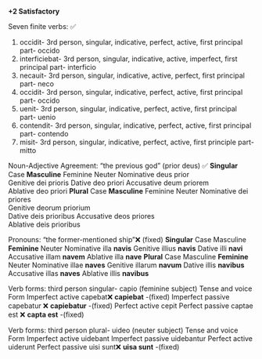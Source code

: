 **+2 Satisfactory**

Seven finite verbs:  ✅
1. occidit- 3rd person, singular, indicative, perfect, active, first principal part- occido
2. interficiebat- 3rd person, singular, indicative, active, imperfect, first principal part- interficio 
3. necauit- 3rd person, singular, indicative, active, perfect, first principal part- neco
4. occidit- 3rd person, singular, indicative, perfect, active, first principal part- occido
5. uenit- 3rd person, singular, indicative, perfect, active, first principal part- uenio 
6. contendit- 3rd person, singular, indicative, perfect, active, first principal part- contendo 
7. misit- 3rd person, singular, indicative, perfect, active, first principle part- mitto 

Noun-Adjective Agreement: “the previous god” (prior deus) ✅
**Singular**
Case         	**Masculine**     	Feminine	      Neuter
Nominative	   deus prior  	 
Genitive	 	   dei prioris
Dative	 	 	   deo priori
Accusative	 	 deum priorem	 
Ablative	 	 	 deo priori
**Plural**
Case        	**Masculine**	      Feminine	      Neuter
Nominative	   dei priores 	 	 
Genitive	 	 	 deorum priorium  
Dative	 	 	   deis prioribus
Accusative	 	 deos priores  	 
Ablative	 	 	 deis prioribus   

Pronouns: “the former-mentioned ship”❌ (fixed)
**Singular**
Case	          Masculine        **Feminine**	      Neuter
Nominative	 	 	                    illa **navis**
Genitive	 	 	                      illius **navis**
Dative	 	 	                        illi **navi** 
Accusative	 	 	                    illam **navem**
Ablative	 	 	                      illa **nave**
**Plural**
Case	          Masculine	        **Feminine**	      Neuter
Nominative	 	 	                    illae **naves**
Genitive	 	 	                      illarum **navum**
Dative	 	 	                        illis **navibus** 
Accusative	 	 	                    illas **naves** 
Ablative	 	 	                      illis **navibus**

Verb forms: third person singular- capio (feminine subject) 
Tense and voice           	Form
Imperfect active	         capebat❌ **capiebat** -(fixed)
Imperfect passive	        capebatur ❌ **capiebatur** -(fixed)
Perfect active	            cepit
Perfect passive	          captae est ❌ **capta est** -(fixed)

Verb forms: third person plural- uideo (neuter subject)
Tense and voice	            Form
Imperfect active	        uidebant
Imperfect passive	       uidebantur 
Perfect active	          uiderunt
Perfect passive	         uisi sunt❌ **uisa sunt** -(fixed)
